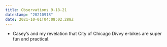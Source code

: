 ```yaml
---
title: Observations 9-18-21
datestamp: "20210918"
date: 2021-10-01T04:08:02.288Z
---
```

- Casey’s and my revelation that City of Chicago Divvy e-bikes are super fun and practical.